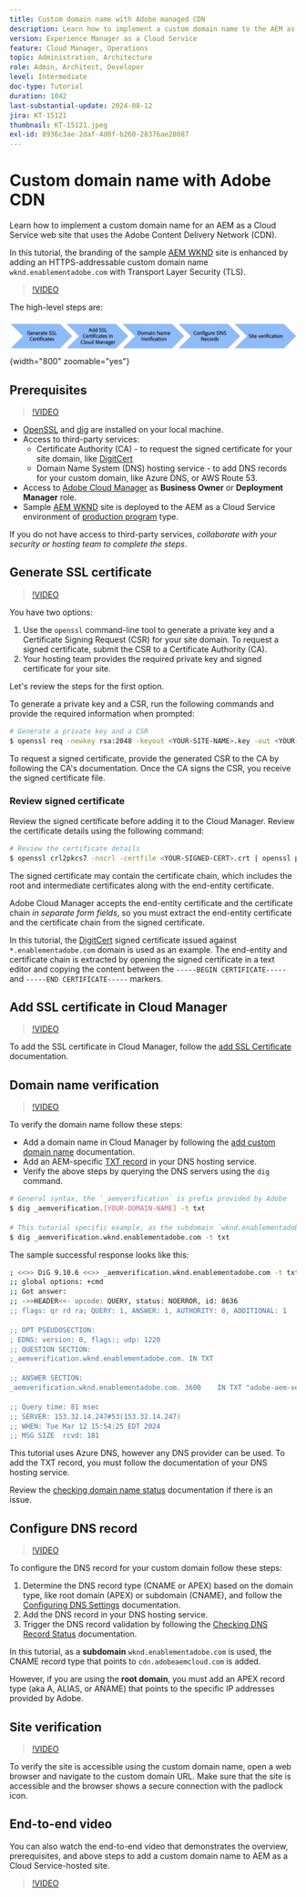 ```yaml
---
title: Custom domain name with Adobe managed CDN
description: Learn how to implement a custom domain name to the AEM as a Cloud Service web site that uses an Adobe managed CDN.
version: Experience Manager as a Cloud Service
feature: Cloud Manager, Operations
topic: Administration, Architecture
role: Admin, Architect, Developer
level: Intermediate
doc-type: Tutorial
duration: 1042
last-substantial-update: 2024-08-12
jira: KT-15121
thumbnail: KT-15121.jpeg
exl-id: 8936c3ae-2daf-4d0f-b260-28376ae28087
---
```

# Custom domain name with Adobe CDN

Learn how to implement a custom domain name for an AEM as a Cloud Service web site that uses the Adobe Content Delivery Network (CDN).

In this tutorial, the branding of the sample [AEM WKND](https://github.com/adobe/aem-guides-wknd) site is enhanced by adding an HTTPS-addressable custom domain name `wknd.enablementadobe.com` with Transport Layer Security (TLS).

>[!VIDEO](https://video.tv.adobe.com/v/3427903?quality=12&learn=on)

The high-level steps are:

![Custom Domain Name with Adobe CDN](./assets/add-custom-domain-name-with-Adobe-CDN.png){width="800" zoomable="yes"}

## Prerequisites

>[!VIDEO](https://video.tv.adobe.com/v/3427909?quality=12&learn=on)

- [OpenSSL](https://www.openssl.org/) and [dig](https://www.isc.org/blogs/dns-checker/) are installed on your local machine.
- Access to third-party services:
    - Certificate Authority (CA) -  to request the signed certificate for your site domain, like [DigitCert](https://www.digicert.com/) 
    - Domain Name System (DNS) hosting service - to add DNS records for your custom domain, like Azure DNS, or AWS Route 53. 
- Access to [Adobe Cloud Manager](https://my.cloudmanager.adobe.com/) as **Business Owner** or **Deployment Manager** role.
- Sample [AEM WKND](https://github.com/adobe/aem-guides-wknd) site is deployed to the AEM as a Cloud Service environment of [production program](https://experienceleague.adobe.com/en/docs/experience-manager-cloud-service/content/implementing/using-cloud-manager/programs/introduction-production-programs) type.

If you do not have access to third-party services, _collaborate with your security or hosting team to complete the steps_.

## Generate SSL certificate

>[!VIDEO](https://video.tv.adobe.com/v/3427908?quality=12&learn=on)

You have two options:

1. Use the `openssl` command-line tool to generate a private key and a Certificate Signing Request (CSR) for your site domain. To request a signed certificate, submit the CSR to a Certificate Authority (CA).
1. Your hosting team provides the required private key and signed certificate for your site.

Let's review the steps for the first option. 

To generate a private key and a CSR, run the following commands and provide the required information when prompted:

```bash
# Generate a private key and a CSR
$ openssl req -newkey rsa:2048 -keyout <YOUR-SITE-NAME>.key -out <YOUR-SITE-NAME>.csr -nodes
```

To request a signed certificate, provide the generated CSR to the CA by following the CA's documentation. Once the CA signs the CSR, you receive the signed certificate file.

### Review signed certificate

Review the signed certificate before adding it to the Cloud Manager. Review the certificate details using the following command:

```bash
# Review the certificate details
$ openssl crl2pkcs7 -nocrl -certfile <YOUR-SIGNED-CERT>.crt | openssl pkcs7 -print_certs -noout
```

The signed certificate may contain the certificate chain, which includes the root and intermediate certificates along with the end-entity certificate. 

Adobe Cloud Manager accepts the end-entity certificate and the certificate chain _in separate form fields_, so you must extract the end-entity certificate and the certificate chain from the signed certificate.

In this tutorial, the [DigitCert](https://www.digicert.com/) signed certificate issued against `*.enablementadobe.com` domain is used as an example. The end-entity and certificate chain is extracted by opening the signed certificate in a text editor and copying the content between the `-----BEGIN CERTIFICATE-----` and `-----END CERTIFICATE-----` markers.

## Add SSL certificate in Cloud Manager

>[!VIDEO](https://video.tv.adobe.com/v/3427906?quality=12&learn=on)

To add the SSL certificate in Cloud Manager, follow the [add SSL Certificate](https://experienceleague.adobe.com/en/docs/experience-manager-cloud-service/content/implementing/using-cloud-manager/manage-ssl-certificates/add-ssl-certificate) documentation.

## Domain name verification

>[!VIDEO](https://video.tv.adobe.com/v/3427905?quality=12&learn=on)

To verify the domain name follow these steps:

- Add a domain name in Cloud Manager by following the [add custom domain name](https://experienceleague.adobe.com/en/docs/experience-manager-cloud-service/content/implementing/using-cloud-manager/custom-domain-names/add-custom-domain-name) documentation.
- Add an AEM-specific [TXT record](https://experienceleague.adobe.com/en/docs/experience-manager-cloud-service/content/implementing/using-cloud-manager/custom-domain-names/add-text-record) in your DNS hosting service.
- Verify the above steps by querying the DNS servers using the `dig` command.

```bash
# General syntax, the `_aemverification` is prefix provided by Adobe
$ dig _aemverification.[YOUR-DOMAIN-NAME] -t txt

# This tutorial specific example, as the subdomain `wknd.enablementadobe.com` is used
$ dig _aemverification.wknd.enablementadobe.com -t txt
```

The sample successful response looks like this:

```bash
; <<>> DiG 9.10.6 <<>> _aemverification.wknd.enablementadobe.com -t txt
;; global options: +cmd
;; Got answer:
;; ->>HEADER<<- opcode: QUERY, status: NOERROR, id: 8636
;; flags: qr rd ra; QUERY: 1, ANSWER: 1, AUTHORITY: 0, ADDITIONAL: 1

;; OPT PSEUDOSECTION:
; EDNS: version: 0, flags:; udp: 1220
;; QUESTION SECTION:
;_aemverification.wknd.enablementadobe.com. IN TXT

;; ANSWER SECTION:
_aemverification.wknd.enablementadobe.com. 3600    IN TXT "adobe-aem-verification=wknd.enablementadobe.com/105881/991000/bef0e843-9280-4385-9984-357ed9a4217b"

;; Query time: 81 msec
;; SERVER: 153.32.14.247#53(153.32.14.247)
;; WHEN: Tue Mar 12 15:54:25 EDT 2024
;; MSG SIZE  rcvd: 181
```

This tutorial uses Azure DNS, however any DNS provider can be used. To add the TXT record, you must follow the documentation of your DNS hosting service.

Review the [checking domain name status](https://experienceleague.adobe.com/en/docs/experience-manager-cloud-service/content/implementing/using-cloud-manager/custom-domain-names/check-domain-name-status) documentation if there is an issue.

## Configure DNS record

>[!VIDEO](https://video.tv.adobe.com/v/3427907?quality=12&learn=on)

To configure the DNS record for your custom domain follow these steps:

1. Determine the DNS record type (CNAME or APEX) based on the domain type, like root domain (APEX) or subdomain (CNAME), and follow the [Configuring DNS Settings](https://experienceleague.adobe.com/en/docs/experience-manager-cloud-service/content/implementing/using-cloud-manager/custom-domain-names/configure-dns-settings) documentation.
1. Add the DNS record in your DNS hosting service.
1. Trigger the DNS record validation by following the [Checking DNS Record Status](https://experienceleague.adobe.com/en/docs/experience-manager-cloud-service/content/implementing/using-cloud-manager/custom-domain-names/check-dns-record-status) documentation.

In this tutorial, as a **subdomain** `wknd.enablementadobe.com` is used, the CNAME record type that points to `cdn.adobeaemcloud.com` is added. 

However, if you are using the **root domain**, you must add an APEX record type (aka A, ALIAS, or ANAME) that points to the specific IP addresses provided by Adobe.

## Site verification

>[!VIDEO](https://video.tv.adobe.com/v/3427904?quality=12&learn=on)

To verify the site is accessible using the custom domain name, open a web browser and navigate to the custom domain URL. Make sure that the site is accessible and the browser shows a secure connection with the padlock icon.

## End-to-end video

You can also watch the end-to-end video that demonstrates the overview, prerequisites, and above steps to add a custom domain name to AEM as a Cloud Service-hosted site.

>[!VIDEO](https://video.tv.adobe.com/v/3427817?quality=12&learn=on)
